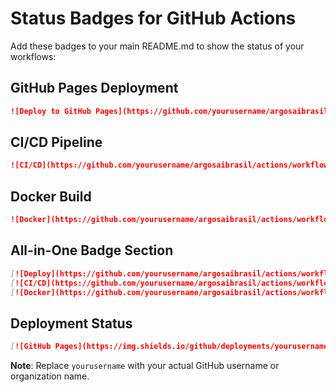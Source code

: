 # Status Badges for GitHub Actions

Add these badges to your main README.md to show the status of your workflows:

## GitHub Pages Deployment
```markdown
![Deploy to GitHub Pages](https://github.com/yourusername/argosaibrasil/actions/workflows/deploy.yml/badge.svg)
```

## CI/CD Pipeline
```markdown
![CI/CD](https://github.com/yourusername/argosaibrasil/actions/workflows/ci-cd.yml/badge.svg)
```

## Docker Build
```markdown
![Docker](https://github.com/yourusername/argosaibrasil/actions/workflows/docker.yml/badge.svg)
```

## All-in-One Badge Section
```markdown
[![Deploy](https://github.com/yourusername/argosaibrasil/actions/workflows/deploy.yml/badge.svg)](https://github.com/yourusername/argosaibrasil/actions/workflows/deploy.yml)
[![CI/CD](https://github.com/yourusername/argosaibrasil/actions/workflows/ci-cd.yml/badge.svg)](https://github.com/yourusername/argosaibrasil/actions/workflows/ci-cd.yml)
[![Docker](https://github.com/yourusername/argosaibrasil/actions/workflows/docker.yml/badge.svg)](https://github.com/yourusername/argosaibrasil/actions/workflows/docker.yml)
```

## Deployment Status
```markdown
[![GitHub Pages](https://img.shields.io/github/deployments/yourusername/argosaibrasil/github-pages?label=GitHub%20Pages)](https://yourusername.github.io/argosaibrasil/)
```

**Note**: Replace `yourusername` with your actual GitHub username or organization name.
